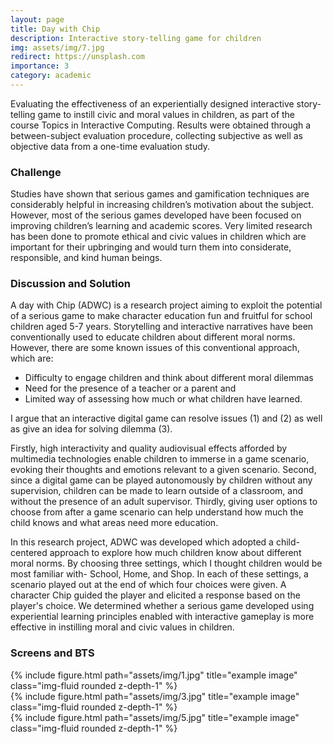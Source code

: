 ```yaml
---
layout: page
title: Day with Chip
description: Interactive story-telling game for children
img: assets/img/7.jpg
redirect: https://unsplash.com
importance: 3
category: academic
---
```


Evaluating the effectiveness of an experientially designed interactive story-telling game to instill civic and moral values in children, as part of the course Topics in Interactive Computing. Results were obtained through a between-subject evaluation procedure, collecting subjective as well as objective data from a one-time evaluation study.

### Challenge
Studies have shown that serious games and gamification techniques are considerably helpful in increasing children’s motivation about the subject. However, most of the serious games developed have been focused on improving children’s learning and academic scores. Very limited research has been done to promote ethical and civic values in children which are important for their upbringing and would turn them into considerate, responsible, and kind human beings.

### Discussion and Solution
A day with Chip (ADWC) is a research project aiming to exploit the potential of a serious game to make character education fun and fruitful for school children aged 5-7 years. Storytelling and interactive narratives have been conventionally used to educate children about different moral norms. However, there are some known issues of this conventional approach, which are:

* Difficulty to engage children and think about different moral dilemmas
* Need for the presence of a teacher or a parent and
* Limited way of assessing how much or what children have learned.

I argue that an interactive digital game can resolve issues (1) and (2) as well as give an idea for solving dilemma (3).

Firstly, high interactivity and quality audiovisual effects afforded by multimedia technologies enable children to immerse in a game scenario, evoking their thoughts and emotions relevant to a given scenario. Second, since a digital game can be played autonomously by children without any supervision, children can be made to learn outside of a classroom, and without the presence of an adult supervisor. Thirdly, giving user options to choose from after a game scenario can help understand how much the child knows and what areas need more education.

In this research project, ADWC was developed which adopted a child-centered approach to explore how much children know about different moral norms. By choosing three settings, which I thought children would be most familiar with- School, Home, and Shop. In each of these settings, a scenario played out at the end of which four choices were given. A character Chip guided the player and elicited a response based on the player's choice. We determined whether a serious game developed using experiential learning principles enabled with interactive gameplay is more effective in instilling moral and civic values in children.

### Screens and BTS

<div class="row">
    <div class="col-sm mt-3 mt-md-0">
        {% include figure.html path="assets/img/1.jpg" title="example image" class="img-fluid rounded z-depth-1" %}
    </div>
    <div class="col-sm mt-3 mt-md-0">
        {% include figure.html path="assets/img/3.jpg" title="example image" class="img-fluid rounded z-depth-1" %}
    </div>
    <div class="col-sm mt-3 mt-md-0">
        {% include figure.html path="assets/img/5.jpg" title="example image" class="img-fluid rounded z-depth-1" %}
    </div>
</div>
